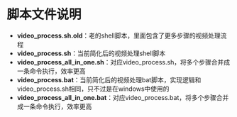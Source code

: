 # 脚本文件说明
- **video_process.sh.old**：老的shell脚本，里面包含了更多步骤的视频处理流程
- **video_process.sh**：当前简化后的视频处理shell脚本
- **video_process_all_in_one.sh**：对应video_process.sh，将多个步骤合并成一条命令执行，效率更高
- **video_process.bat**：当前简化后的视频处理bat脚本，实现逻辑和video_process.sh相同，只不过是在windows中使用的
- **video_process_all_in_one.bat**：对应video_process.bat，将多个步骤合并成一条命令执行，效率更高